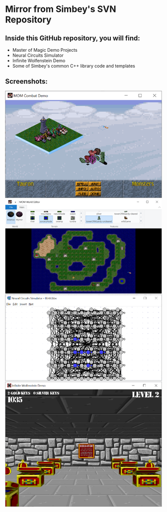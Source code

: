 # Mirror from Simbey's SVN Repository
## Inside this GitHub repository, you will find:
* Master of Magic Demo Projects
* Neural Circuits Simulator
* Infinite Wolfenstein Demo
* Some of Simbey's common C++ library code and templates
## Screenshots:
![MOM Combat Demo](screenshots/MOMCombatDemo.png)
![MOM World Editor](screenshots/MOMWorldEditor.png)
![Neural Circuits](screenshots/NeuralCircuits.png)
![Infinite Wolfenstein](screenshots/InfiniteWolfenstein.png)
